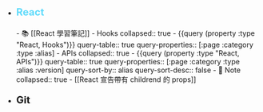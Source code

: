 - <p style="font-size: 20px; font-weight: bold; color: #61DBFB">React</p>
	- 📚 [[React 學習筆記]]
	- Hooks
	  collapsed:: true
		- {{query (property :type "React, Hooks")}}
		  query-table:: true
		  query-properties:: [:page :category :type :alias]
	- APIs
	  collapsed:: true
		- {{query (property :type "React, APIs")}}
		  query-table:: true
		  query-properties:: [:page :category :type :alias :version]
		  query-sort-by:: alias
		  query-sort-desc:: false
	- 📓 Note
	  collapsed:: true
		- [[React 宣告帶有 childrend 的 props]]
- <p style="font-size: 20px; font-weight: bold">Git</p>